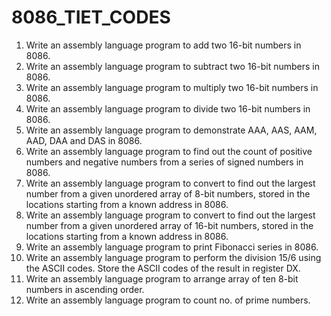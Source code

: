 # 8086_TIET_CODES
1. Write an assembly language program to add two 16-bit numbers in 8086.
2. Write an assembly language program to subtract two 16-bit numbers in 8086.
3. Write an assembly language program to multiply two 16-bit numbers in 8086.
4. Write an assembly language program to divide two 16-bit numbers in 8086.
5. Write an assembly language program to demonstrate AAA, AAS, AAM, AAD, DAA and DAS in 8086.
6. Write an assembly language program to find out the count of positive numbers and negative numbers from a series of signed numbers in 8086.
7. Write an assembly language program to convert to find out the largest number from a given unordered array of 8-bit numbers, stored in the locations starting from a known address in 8086.
8. Write an assembly language program to convert to find out the largest number from a given unordered array of 16-bit numbers, stored in the locations starting from a known address in 8086.
9. Write an assembly language program to print Fibonacci series in 8086.
10. Write an assembly language program to perform the division 15/6 using the ASCII codes. Store the ASCII codes of the result in register DX.
11. Write an assembly language program to arrange array of ten 8-bit numbers in ascending order.
12. Write an assembly language program to count no. of prime numbers.
